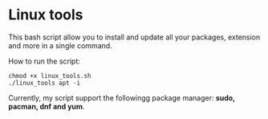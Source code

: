 # Linux tools

This bash script allow you to install and update all your packages, extension and more in a single command.

How to run the script: 
```
chmod +x linux_tools.sh
./linux_tools apt -i
```

Currently, my script support the followingg package manager: **sudo, pacman, dnf and yum**.